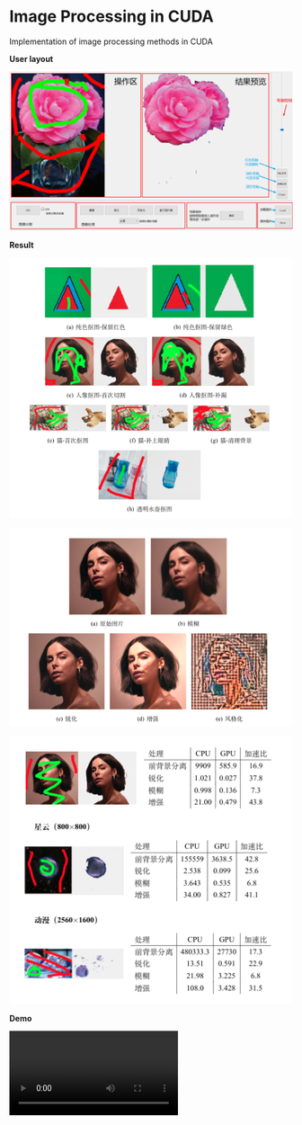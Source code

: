 # Image Processing in CUDA
Implementation of image processing methods in CUDA

**User layout**

![layout](assets/layout.png)

**Result**

![result1](assets/result1.png)

![result0](assets/result0.png)

![result2](assets/result2.png)

**Demo**

<video src="assets/demo.mp4"></video>

